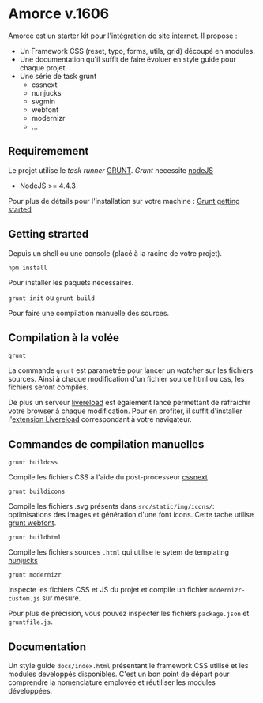 # Amorce v.1606

Amorce est un starter kit pour l'intégration de site internet.
Il propose :

* Un Framework CSS (reset, typo, forms, utils, grid) découpé en modules.
* Une documentation qu'il suffit de faire évoluer en style guide pour chaque projet.
* Une série de task grunt
	* cssnext
	* nunjucks
	* svgmin
	* webfont
	* modernizr
	* …

## Requiremement

Le projet utilise le *task runner* [GRUNT](http://gruntjs.com/).
*Grunt* necessite [nodeJS](https://nodejs.org/)

* NodeJS >= 4.4.3

Pour plus de détails pour l'installation sur votre machine : [Grunt getting started](http://gruntjs.com/getting-started)

## Getting strarted

Depuis un shell ou une console (placé à la racine de votre projet).

`npm install`

Pour installer les paquets necessaires.

`grunt init` ou `grunt build`

Pour faire une compilation manuelle des sources.

## Compilation à la volée

`grunt`

La commande `grunt` est paramétrée pour lancer un *watcher* sur les fichiers sources. Ainsi à chaque modification d'un fichier source html ou css, les fichiers seront compilés.

De plus un serveur [livereload](http://livereload.com) est également lancé permettant de rafraichir votre browser à chaque modification.
Pour en profiter, il suffit d'installer l'[extension Livereload](http://livereload.com/extensions/) correspondant à votre navigateur.


## Commandes de compilation manuelles

`grunt buildcss`

Compile les fichiers CSS à l'aide du post-processeur [cssnext](http://cssnext.io/)

`grunt buildicons`

Compile les fichiers .svg présents dans `src/static/img/icons/`: optimisations des images et génération d'une font icons. Cette tache utilise [grunt webfont](https://github.com/sapegin/grunt-webfont).

`grunt buildhtml`

Compile les fichiers sources `.html` qui utilise le sytem de templating [nunjucks](http://mozilla.github.io/nunjucks/)

`grunt modernizr`

Inspecte les fichiers CSS et JS du projet et compile un fichier `modernizr-custom.js` sur mesure.



Pour plus de précision, vous pouvez inspecter les fichiers `package.json` et `gruntfile.js`.


## Documentation


Un style guide `docs/index.html` présentant le framework CSS utilisé et les modules developpés disponibles.
C'est un bon point de départ pour comprendre la nomenclature employée et réutiliser les modules développées.













